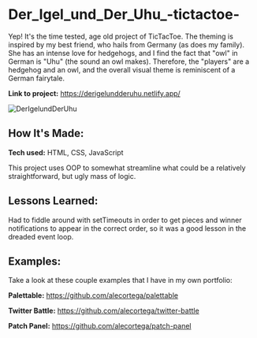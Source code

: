 # Der_Igel_und_Der_Uhu_-tictactoe-
Yep! It's the time tested, age old project of TicTacToe. The theming is inspired by my best friend, who hails from Germany (as does my family). She has an intense love for hedgehogs, and I find the fact that "owl" in German is "Uhu" (the sound an owl makes). Therefore, the "players" are a hedgehog and an owl, and the overall visual theme is reminiscent of a German fairytale.

**Link to project:** https://derigelundderuhu.netlify.app/

![DerIgelundDerUhu](https://user-images.githubusercontent.com/99840213/174485057-f2b238e9-e5f8-4c9e-9012-85f39c14c391.JPG)

## How It's Made:

**Tech used:** HTML, CSS, JavaScript

This project uses OOP to somewhat streamline what could be a relatively straightforward, but ugly mass of logic. 

## Lessons Learned:

Had to fiddle around with setTimeouts in order to get pieces and winner notifications to appear in the correct order, so it was a good lesson in the dreaded event loop.

## Examples:
Take a look at these couple examples that I have in my own portfolio:

**Palettable:** https://github.com/alecortega/palettable

**Twitter Battle:** https://github.com/alecortega/twitter-battle

**Patch Panel:** https://github.com/alecortega/patch-panel
